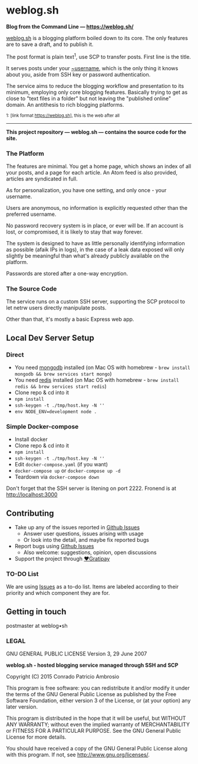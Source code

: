 # weblog.sh
__Blog from the Command Line — https://weblog.sh/__

[weblog.sh](https://weblog.sh) is a blogging platform boiled down to its core. The only features are to save a draft, and to publish it.

The post format is plain text<sup>1</sup>, use SCP to transfer posts. First line is the title.

It serves posts under your [~username](https://weblog.sh/~postmaster), which is the only thing it knows about you, aside from SSH key or password authentication.

The service aims to reduce the blogging workflow and presentation to its minimum, employing only core blogging features. Basically trying to get as close to "text files in a folder" but not leaving the "published online" domain. An antithesis to rich blogging platforms.

<small>1: [link format https://weblog.sh], this is the web after all</small>

---

**This project repository — weblog.sh — contains the source code for the site.**

### The Platform

The features are minimal. You get a home page, which shows an index of all your posts, and a page for each article. An Atom feed is also provided, articles are syndicated in full.

As for personalization, you have one setting, and only once - your username.

Users are anonymous, no information is explicitly requested other than the preferred username.

No password recovery system is in place, or ever will be. If an account is lost, or compromised, it is likely to stay that way forever.

The system is designed to have as little personally identifying information as possible (afaik IPs in logs), in the case of a leak data exposed will only slightly be meaningful than what's already publicly available on the platform.

Passwords are stored after a one-way encryption.

### The Source Code

The service runs on a custom SSH server, supporting the SCP protocol to let netrw users directly manipulate posts.

Other than that, it's mostly a basic Express web app.

## Local Dev Server Setup

### Direct

- You need [mongodb](https://www.mongodb.com/download-center#community) installed (on Mac OS with homebrew - `brew install mongodb && brew services start mongo`)
- You need [redis](https://redis.io/download) installed (on Mac OS with homebrew - `brew install redis && brew services start redis`)
- Clone repo & cd into it
- `npm install`
- `ssh-keygen -t ./tmp/host.key -N ''`
- `env NODE_ENV=development node .`

### Simple Docker-compose

- Install docker
- Clone repo & cd into it
- `npm install`
- `ssh-keygen -t ./tmp/host.key -N ''`
- Edit `docker-compose.yaml` (if you want)
- `docker-compose up` or `docker-compose up -d`
- Teardown via `docker-compose down`

Don't forget that the SSH server is litening on port 2222.
Fronend is at [http://localhost:3000](http://localhost:3000)

## Contributing

- Take up any of the issues reported in [Github Issues](https://github.com/hmngwy/weblog.sh/issues)
  - Answer user questions, issues arising with usage
  - Or look into the detail, and maybe fix reported bugs
- Report bugs using [Github Issues](https://github.com/hmngwy/weblog.sh/issues)
  - Also welcome: suggestions, opinion, open discussions
- Support the project through [♥︎Gratipay](https://gratipay.com/weblog-sh/)

### TO-DO List

We are using [Issues](https://github.com/hmngwy/weblog.sh/issues) as a to-do list. Items are labeled according to their priority and which component they are for.

## Getting in touch
postmaster at weblog•sh

### LEGAL

GNU GENERAL PUBLIC LICENSE
Version 3, 29 June 2007

**weblog.sh - hosted blogging service managed through SSH and SCP**

Copyright (C) 2015 Conrado Patricio Ambrosio

This program is free software: you can redistribute it and/or modify
it under the terms of the GNU General Public License as published by
the Free Software Foundation, either version 3 of the License, or
(at your option) any later version.

This program is distributed in the hope that it will be useful,
but WITHOUT ANY WARRANTY; without even the implied warranty of
MERCHANTABILITY or FITNESS FOR A PARTICULAR PURPOSE.  See the
GNU General Public License for more details.

You should have received a copy of the GNU General Public License
along with this program.  If not, see <http://www.gnu.org/licenses/>.
